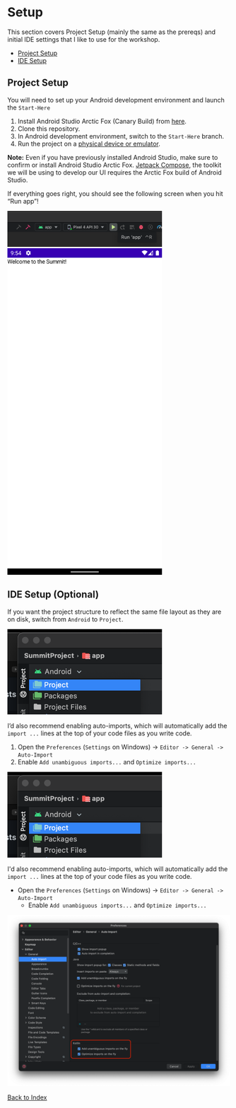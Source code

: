 # Setup
This section covers Project Setup (mainly the same as the prereqs) and initial
IDE settings that I like to use for the workshop.

- [Project Setup](#project-setup)
- [IDE Setup](#ide-setup)

## Project Setup
You will need to set up your Android development environment and launch the `Start-Here`

1. Install Android Studio Arctic Fox (Canary Build) from [here](https://developer.android.com/studio/preview).
1. Clone this repository.
1. In Android development environment, switch to the `Start-Here` branch.
1. Run the project on a [physical device or emulator](https://developer.android.com/training/basics/firstapp/running-app).

**Note:** Even if you have previously installed Android Studio, make sure to confirm or install Android Studio Arctic Fox. [Jetpack Compose](https://developer.android.com/jetpack/compose), the toolkit we will be using to develop our UI requires the Arctic Fox build of Android Studio.

If everything goes right, you should see the following screen when you hit “Run app”!

<img src="setup-run.png" width="350">

<img src="setup-app.png" width="350">

## IDE Setup (Optional)
If you want the project structure to reflect the same file layout as they are on disk, switch from `Android` to `Project`.

<img src="ide-project.png" width="350">

I’d also recommend enabling auto-imports, which will automatically add the `import ...` lines at the top of your code files as you write code.

1. Open the `Preferences` (`Settings` on Windows) -> `Editor -> General -> Auto-Import`
2. Enable `Add unambiguous imports...` and `Optimize imports...`

<img src="ide-project.png" width="350">

I'd also recommend enabling auto-imports, which will automatically add the `import ...`
lines at the top of your code files as you write code.
- Open the `Preferences` (`Settings` on Windows) -> `Editor -> General -> Auto-Import`
  - Enable `Add unambiguous imports...` and `Optimize imports...`
<img src="ide-preferences.png" width="800">

[Back to Index](../README.md)

